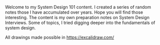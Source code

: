Welcome to my System Design 101 content. I created a series of random notes those I have accumulated over years. Hope you will find those interesting. The content is my own preparation notes on System Design Interviews. Some of topics, I tried digging deeper into the fundamentals of system design. 

All drawings made possible in https://excalidraw.com/ 
